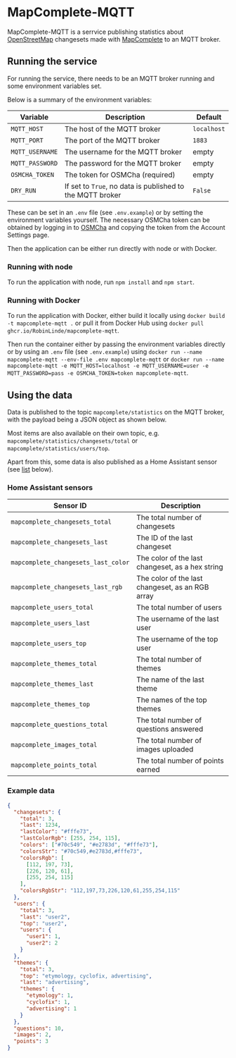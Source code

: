 # MapComplete-MQTT

MapComplete-MQTT is a serrvice publishing statistics about [OpenStreetMap](https://www.openstreetmap.org) changesets made with [MapComplete](https://github.com/pietervdvn/MapComplete) to an MQTT broker.

## Running the service

For running the service, there needs to be an MQTT broker running and some environment variables set.

Below is a summary of the environment variables:

| Variable        | Description                                               | Default     |
| --------------- | --------------------------------------------------------- | ----------- |
| `MQTT_HOST`     | The host of the MQTT broker                               | `localhost` |
| `MQTT_PORT`     | The port of the MQTT broker                               | `1883`      |
| `MQTT_USERNAME` | The username for the MQTT broker                          | empty       |
| `MQTT_PASSWORD` | The password for the MQTT broker                          | empty       |
| `OSMCHA_TOKEN`  | The token for OSMCha (required)                           | empty       |
| `DRY_RUN`       | If set to `True`, no data is published to the MQTT broker | `False`     |

These can be set in an `.env` file (see `.env.example`) or by setting the environment variables yourself.
The necessary OSMCha token can be obtained by logging in to [OSMCha](https://osmcha.org) and copying the token from the Account Settings page.

Then the application can be either run directly with node or with Docker.

### Running with node

To run the application with node, run `npm install` and `npm start`.

### Running with Docker

To run the application with Docker, either build it locally using `docker build -t mapcomplete-mqtt .` or pull it from Docker Hub using `docker pull ghcr.io/RobinLinde/mapcomplete-mqtt`.

Then run the container either by passing the environment variables directly or by using an `.env` file (see `.env.example`) using `docker run --name mapcomplete-mqtt --env-file .env mapcomplete-mqtt` or `docker run --name mapcomplete-mqtt -e MQTT_HOST=localhost -e MQTT_USERNAME=user -e MQTT_PASSWORD=pass -e OSMCHA_TOKEN=token mapcomplete-mqtt`.

## Using the data

Data is published to the topic `mapcomplete/statistics` on the MQTT broker, with the payload being a JSON object as shown below.

Most items are also available on their own topic, e.g. `mapcomplete/statistics/changesets/total` or `mapcomplete/statistics/users/top`.

Apart from this, some data is also published as a Home Assistant sensor (see [list](#home-assistant-sensors) below).

### Home Assistant sensors

| Sensor ID                           | Description                                      |
| ----------------------------------- | ------------------------------------------------ |
| `mapcomplete_changesets_total`      | The total number of changesets                   |
| `mapcomplete_changesets_last`       | The ID of the last changeset                     |
| `mapcomplete_changesets_last_color` | The color of the last changeset, as a hex string |
| `mapcomplete_changesets_last_rgb`   | The color of the last changeset, as an RGB array |
| `mapcomplete_users_total`           | The total number of users                        |
| `mapcomplete_users_last`            | The username of the last user                    |
| `mapcomplete_users_top`             | The username of the top user                     |
| `mapcomplete_themes_total`          | The total number of themes                       |
| `mapcomplete_themes_last`           | The name of the last theme                       |
| `mapcomplete_themes_top`            | The names of the top themes                      |
| `mapcomplete_questions_total`       | The total number of questions answered           |
| `mapcomplete_images_total`          | The total number of images uploaded              |
| `mapcomplete_points_total`          | The total number of points earned                |

### Example data

```json
{
  "changesets": {
    "total": 3,
    "last": 1234,
    "lastColor": "#fffe73",
    "lastColorRgb": [255, 254, 115],
    "colors": ["#70c549", "#e2783d", "#fffe73"],
    "colorsStr": "#70c549,#e2783d,#fffe73",
    "colorsRgb": [
      [112, 197, 73],
      [226, 120, 61],
      [255, 254, 115]
    ],
    "colorsRgbStr": "112,197,73,226,120,61,255,254,115"
  },
  "users": {
    "total": 3,
    "last": "user2",
    "top": "user2",
    "users": {
      "user1": 1,
      "user2": 2
    }
  },
  "themes": {
    "total": 3,
    "top": "etymology, cyclofix, advertising",
    "last": "advertising",
    "themes": {
      "etymology": 1,
      "cyclofix": 1,
      "advertising": 1
    }
  },
  "questions": 10,
  "images": 2,
  "points": 3
}
```
